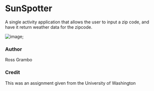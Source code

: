 # SunSpotter
A single activity application that allows the user to input a zip code, and have it return weather data for the zipcode.

![image](https://s18.postimg.org/qgmc7g155/sunspotter.png);

### Author
Ross Grambo

### Credit
This was an assignment given from the University of Washington
